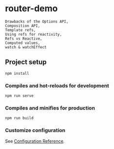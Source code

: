 # router-demo
```
Drawbacks of the Options API,
Composition API, 
Template refs, 
Using refs for reactivity,
Refs vs Reactive,
Computed values,
watch & watchEffect

```

## Project setup
```
npm install
```

### Compiles and hot-reloads for development
```
npm run serve
```

### Compiles and minifies for production
```
npm run build
```

### Customize configuration
See [Configuration Reference](https://cli.vuejs.org/config/).
